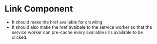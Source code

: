 # Link Component

- It should make the href available for crawling
- It should also make the href avaibale to the service worker so that the service worker can pre-cache every available urls available to be clicked.
